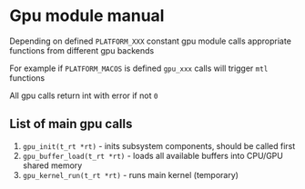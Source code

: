 # Gpu module manual

Depending on defined `PLATFORM_XXX` constant gpu module calls appropriate functions from different gpu backends

For example if `PLATFORM_MACOS` is defined `gpu_xxx` calls will trigger `mtl` functions

All gpu calls return int with error if not `0`

## List of main gpu calls
1) `gpu_init(t_rt *rt)` - inits subsystem components, should be called first
2) `gpu_buffer_load(t_rt *rt)` - loads all available buffers into CPU/GPU shared memory
3) `gpu_kernel_run(t_rt *rt)` - runs main kernel (temporary)
